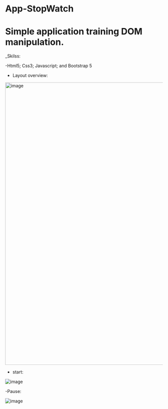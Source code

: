# App-StopWatch
 # Simple application training DOM manipulation. #
 
 _Skilss:
 
 -Html5;
 Css3;
 Javascript; and
 Bootstrap 5
 
 
 - Layout overview:
 
<img width="904" alt="image" src="https://user-images.githubusercontent.com/102631987/232662761-bfc19c88-d691-4ada-8862-8a73efa17917.png">


- start:

![image](https://user-images.githubusercontent.com/102631987/232663009-f100f5a7-79b6-45b1-93a9-277b33a31fec.png)


-Pause:

![image](https://user-images.githubusercontent.com/102631987/232663041-04b78d21-1940-46b6-b3cb-02dfdd38b0ce.png)
